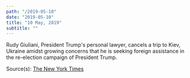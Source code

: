 ```yaml
---
path: "/2019-05-10"
date: "2019-05-10"
title: "10 May, 2019"
subtitle: ""
---
```


Rudy Giuliani, President Trump's personal lawyer, cancels a trip to Kiev, Ukraine amidst growing concerns that he is seeking foreign assistance in the re-election campaign of President Trump.

<span class="sources">

Source(s): [The New York Times](https://www.nytimes.com/2019/05/11/us/politics/rudy-giuliani-ukraine.html)

</span>

